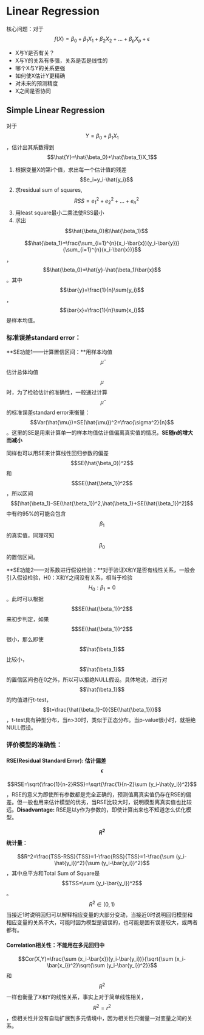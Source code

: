 # Linear Regression

核心问题：对于$$f(X)=\beta_0+\beta_1X_1+\beta_2X_2+...+\beta_pX_p+\epsilon$$

* X与Y是否有关？
* X与Y的关系有多强，关系是否是线性的
* 哪个X与Y的关系更强
* 如何使X估计Y更精确
* 对未来的预测精度
* X之间是否协同

## Simple Linear Regression

对于$$Y=\beta_0+\beta_1X_1$$，估计出其系数得到$$\hat{Y}=\hat{\beta_0}+\hat{\beta_1}X_1$$

1. 根据变量X的第i个值，求出每一个估计值的残差 $$e_i=y_i-\hat{y_i}$$ 
2. 求residual sum of squares, $$RSS={e_1}^2+{e_2}^2+...+{e_n}^2$$ 
3. 用least square最小二乘法使RSS最小
4. 求出$$\hat{\beta_0}和\hat{\beta_1}$$

$$\hat{\beta_1}=\frac{\sum_{i=1}^{n}(x_i-\bar{x})(y_i-\bar{y})}{\sum_{i=1}^{n}(x_i-\bar{x})}$$ ，$$\hat{\beta_0}=\hat{y}-\hat{\beta_1}\bar{x}$$。其中 $$\bar{y}=\frac{1}{n}\sum{y_i}$$，$$\bar{x}=\frac{1}{n}\sum{x_i}$$是样本均值。

### **标准误差standard error：**

**SE功能1——计算置信区间：**用样本均值 $$\hat{\mu}$$ 估计总体均值 $$\mu$$时，为了检验估计的准确性，一般通过计算$$\hat{\mu}$$ 的标准误差standard error来衡量： $$Var(\hat{\mu})=SE(\hat{\mu})^2=\frac{\sigma^2}{n}$$ 。这里的SE是用来计算单一的样本均值估计值偏离真实值的情况，**SE随n的增大而减小**

同样也可以用SE来计算线性回归参数的偏差 $$SE(\hat{\beta_0})^2$$ 和$$SE(\hat{\beta_1})^2$$，所以区间$$[\hat{\beta_1}-SE(\hat{\beta_1})^2,\hat{\beta_1}+SE(\hat{\beta_1})^2]$$中有约95%的可能会包含 $$\beta_1$$ 的真实值，同理可知$$\beta_0$$的置信区间。

**SE功能2——对系数进行假设检验：**对于验证X和Y是否有线性关系，一般会引入假设检验，H0：X和Y之间没有关系，相当于检验 $$H_0:\beta_1=0$$。此时可以根据$$SE(\hat{\beta_1})^2$$来初步判定，如果$$SE(\hat{\beta_1})^2$$很小，那么即使$$\hat{\beta_1}$$比较小，$$\hat{\beta_1}$$的置信区间也在0之外，所以可以拒绝NULL假设。具体地说，进行对$$\hat{\beta_1}$$的均值进行t-test， $$t=\frac{\hat{\beta_1}-0}{SE(\hat{\beta_1})}$$，t-test具有钟型分布，当n&gt;30时，类似于正态分布。当p-value很小时，就拒绝NULL假设。

### 评价模型的准确性：

#### RSE\(Residual Standard Error\): 估计偏差 $$\epsilon$$ 

$$RSE=\sqrt{\frac{1}{n-2}RSS}=\sqrt{\frac{1}{n-2}\sum (y_i-\hat{y_i})^2}$$ ，RSE的意义为即使所有参数都是完全正确的，预测值离真实值仍存在RSE的偏差。但一般也用来估计模型的优劣，当RSE比较大时，说明模型离真实值也比较远。**Disadvantage:** RSE是以y作为参数的，即使计算出来也不知道怎么优化模型。

#### $$R^2$$统计量：

$$R^2=\frac{TSS-RSS}{TSS}=1-\frac{RSS}{TSS}=1-\frac{\sum (y_i-\hat{y_i})^2}{\sum (y_i-\bar{y_i})^2}$$，其中总平方和Total Sum of Square是$$TSS=\sum (y_i-\bar{y_i})^2$$ 。$$R^2\in(0,1)$$当接近1时说明回归可以解释相应变量的大部分变动，当接近0时说明回归模型和相应变量的关系不大，可能时因为模型是错误的，也可能是固有误差较大，或两者都有。

#### Correlation相关性：不能用在多元回归中

$$Cor(X,Y)=\frac{\sum (x_i-\bar{x})(y_i-\bar{y_i})}{\sqrt{\sum (x_i-\bar{x_i})^2}\sqrt{\sum (y_i-\bar{y_i})^2}}$$和$$R^2$$一样也衡量了X和Y的线性关系，事实上对于简单线性相关，$$R^2=r^2$$，但相关性并没有自动扩展到多元情境中，因为相关性只衡量一对变量之间的关系。 

